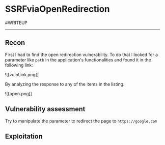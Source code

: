 # SSRFviaOpenRedirection
#WRITEUP <hr>
## Recon

First I had to find the open redirection vulnerability. To do that I looked for a parameter like `path` in the application's functionalities and found it in the following link:

![[vulnLink.png]]

By analyzing the response to any of the items in the listing.

![[open.png]]


## Vulnerability assessment

Try to manipulate the parameter to redirect the page to `https://google.com`



## Exploitation

